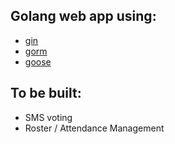 ## Golang web app using:
- [gin](https://github.com/gin-gonic/gin)
- [gorm](https://github.com/jinzhu/gorm)
- [goose](https://bitbucket.org/liamstask/goose/)

## To be built:
- SMS voting
- Roster / Attendance Management
